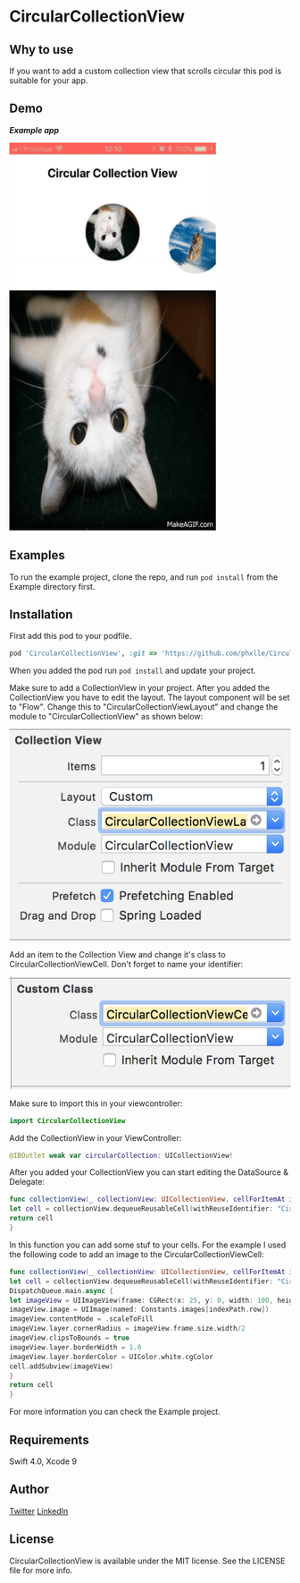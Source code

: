 # CircularCollectionView

## Why to use

If you want to add a custom collection view that scrolls circular this pod is suitable for your app.

## Demo

***Example app***

<img src="https://github.com/phxlle/CircularCollectionView/blob/master/Circular_Collection_View.gif" width="370" height="693">

## Examples

To run the example project, clone the repo, and run `pod install` from the Example directory first.

## Installation
First add this pod to your podfile.
```ruby
pod 'CircularCollectionView', :git => 'https://github.com/phxlle/CircularCollectionView.git', :tag => ‘1.1.3’"
```
When you added the pod run `pod install` and update your project.

Make sure to add a CollectionView in your project.
After you added the CollectionView you have to edit the layout. The layout component will be set to "Flow". Change this to "CircularCollectionViewLayout" and change the module to "CircularCollectionView" as shown below:

<img src="https://github.com/phxlle/CircularCollectionView/blob/master/CollectionViewLayout.png">

Add an item to the Collection View and change it's class to CircularCollectionViewCell. Don't forget to name your identifier:

<img src="https://github.com/phxlle/CircularCollectionView/blob/master/CollectionViewCell.png">

Make sure to import this in your viewcontroller:
```Swift
import CircularCollectionView
````

Add the CollectionView in your ViewController:
```Swift
@IBOutlet weak var circularCollection: UICollectionView!
````
After you added your CollectionView you can start editing the DataSource & Delegate:
```Swift
func collectionView(_ collectionView: UICollectionView, cellForItemAt indexPath: IndexPath) -> UICollectionViewCell {
let cell = collectionView.dequeueReusableCell(withReuseIdentifier: "CircularCollectionViewCell", for: indexPath) as! CircularCollectionViewCell
return cell
}
```
In this function you can add some stuf to your cells.
For the example I used the following code to add an image to the CircularCollectionViewCell:
```Swift
func collectionView(_ collectionView: UICollectionView, cellForItemAt indexPath: IndexPath) -> UICollectionViewCell {
let cell = collectionView.dequeueReusableCell(withReuseIdentifier: "CircularCollectionViewCell", for: indexPath) as! CircularCollectionViewCell
DispatchQueue.main.async {
let imageView = UIImageView(frame: CGRect(x: 25, y: 0, width: 100, height: 100))
imageView.image = UIImage(named: Constants.images[indexPath.row])
imageView.contentMode = .scaleToFill
imageView.layer.cornerRadius = imageView.frame.size.width/2
imageView.clipsToBounds = true
imageView.layer.borderWidth = 1.0
imageView.layer.borderColor = UIColor.white.cgColor
cell.addSubview(imageView)
}
return cell
}
```
For more information you can check the Example project.

## Requirements

Swift 4.0, Xcode 9

## Author

[Twitter](https://twitter.com/PAsselbergh)
[LinkedIn](https://www.linkedin.com/in/philippeasselbergh/)

## License

CircularCollectionView is available under the MIT license. See the LICENSE file for more info.
